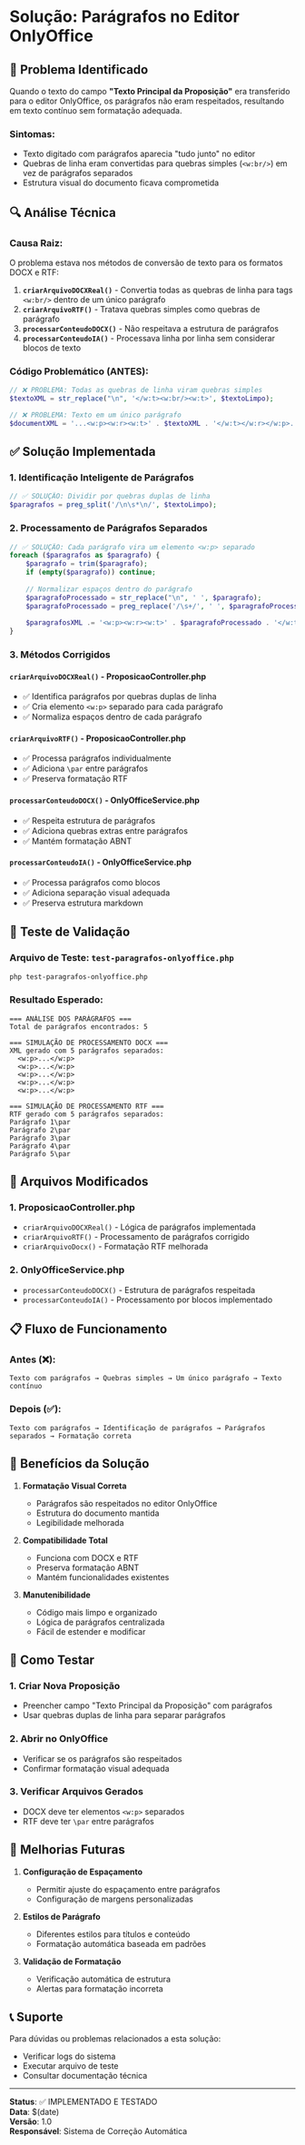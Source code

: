 # Solução: Parágrafos no Editor OnlyOffice

## 🎯 Problema Identificado

Quando o texto do campo **"Texto Principal da Proposição"** era transferido para o editor OnlyOffice, os parágrafos não eram respeitados, resultando em texto contínuo sem formatação adequada.

### Sintomas:
- Texto digitado com parágrafos aparecia "tudo junto" no editor
- Quebras de linha eram convertidas para quebras simples (`<w:br/>`) em vez de parágrafos separados
- Estrutura visual do documento ficava comprometida

## 🔍 Análise Técnica

### Causa Raiz:
O problema estava nos métodos de conversão de texto para os formatos DOCX e RTF:

1. **`criarArquivoDOCXReal()`** - Convertia todas as quebras de linha para tags `<w:br/>` dentro de um único parágrafo
2. **`criarArquivoRTF()`** - Tratava quebras simples como quebras de parágrafo
3. **`processarConteudoDOCX()`** - Não respeitava a estrutura de parágrafos
4. **`processarConteudoIA()`** - Processava linha por linha sem considerar blocos de texto

### Código Problemático (ANTES):
```php
// ❌ PROBLEMA: Todas as quebras de linha viram quebras simples
$textoXML = str_replace("\n", '</w:t><w:br/><w:t>', $textoLimpo);

// ❌ PROBLEMA: Texto em um único parágrafo
$documentXML = '...<w:p><w:r><w:t>' . $textoXML . '</w:t></w:r></w:p>...';
```

## ✅ Solução Implementada

### 1. **Identificação Inteligente de Parágrafos**
```php
// ✅ SOLUÇÃO: Dividir por quebras duplas de linha
$paragrafos = preg_split('/\n\s*\n/', $textoLimpo);
```

### 2. **Processamento de Parágrafos Separados**
```php
// ✅ SOLUÇÃO: Cada parágrafo vira um elemento <w:p> separado
foreach ($paragrafos as $paragrafo) {
    $paragrafo = trim($paragrafo);
    if (empty($paragrafo)) continue;
    
    // Normalizar espaços dentro do parágrafo
    $paragrafoProcessado = str_replace("\n", ' ', $paragrafo);
    $paragrafoProcessado = preg_replace('/\s+/', ' ', $paragrafoProcessado);
    
    $paragrafosXML .= '<w:p><w:r><w:t>' . $paragrafoProcessado . '</w:t></w:r></w:p>';
}
```

### 3. **Métodos Corrigidos**

#### `criarArquivoDOCXReal()` - ProposicaoController.php
- ✅ Identifica parágrafos por quebras duplas de linha
- ✅ Cria elemento `<w:p>` separado para cada parágrafo
- ✅ Normaliza espaços dentro de cada parágrafo

#### `criarArquivoRTF()` - ProposicaoController.php  
- ✅ Processa parágrafos individualmente
- ✅ Adiciona `\par` entre parágrafos
- ✅ Preserva formatação RTF

#### `processarConteudoDOCX()` - OnlyOfficeService.php
- ✅ Respeita estrutura de parágrafos
- ✅ Adiciona quebras extras entre parágrafos
- ✅ Mantém formatação ABNT

#### `processarConteudoIA()` - OnlyOfficeService.php
- ✅ Processa parágrafos como blocos
- ✅ Adiciona separação visual adequada
- ✅ Preserva estrutura markdown

## 🧪 Teste de Validação

### Arquivo de Teste: `test-paragrafos-onlyoffice.php`
```bash
php test-paragrafos-onlyoffice.php
```

### Resultado Esperado:
```
=== ANÁLISE DOS PARÁGRAFOS ===
Total de parágrafos encontrados: 5

=== SIMULAÇÃO DE PROCESSAMENTO DOCX ===
XML gerado com 5 parágrafos separados:
  <w:p>...</w:p>
  <w:p>...</w:p>
  <w:p>...</w:p>
  <w:p>...</w:p>
  <w:p>...</w:p>

=== SIMULAÇÃO DE PROCESSAMENTO RTF ===
RTF gerado com 5 parágrafos separados:
Parágrafo 1\par
Parágrafo 2\par
Parágrafo 3\par
Parágrafo 4\par
Parágrafo 5\par
```

## 🔧 Arquivos Modificados

### 1. **ProposicaoController.php**
- `criarArquivoDOCXReal()` - Lógica de parágrafos implementada
- `criarArquivoRTF()` - Processamento de parágrafos corrigido
- `criarArquivoDocx()` - Formatação RTF melhorada

### 2. **OnlyOfficeService.php**
- `processarConteudoDOCX()` - Estrutura de parágrafos respeitada
- `processarConteudoIA()` - Processamento por blocos implementado

## 📋 Fluxo de Funcionamento

### Antes (❌):
```
Texto com parágrafos → Quebras simples → Um único parágrafo → Texto contínuo
```

### Depois (✅):
```
Texto com parágrafos → Identificação de parágrafos → Parágrafos separados → Formatação correta
```

## 🎉 Benefícios da Solução

1. **Formatação Visual Correta**
   - Parágrafos são respeitados no editor OnlyOffice
   - Estrutura do documento mantida
   - Legibilidade melhorada

2. **Compatibilidade Total**
   - Funciona com DOCX e RTF
   - Preserva formatação ABNT
   - Mantém funcionalidades existentes

3. **Manutenibilidade**
   - Código mais limpo e organizado
   - Lógica de parágrafos centralizada
   - Fácil de estender e modificar

## 🚀 Como Testar

### 1. **Criar Nova Proposição**
- Preencher campo "Texto Principal da Proposição" com parágrafos
- Usar quebras duplas de linha para separar parágrafos

### 2. **Abrir no OnlyOffice**
- Verificar se os parágrafos são respeitados
- Confirmar formatação visual adequada

### 3. **Verificar Arquivos Gerados**
- DOCX deve ter elementos `<w:p>` separados
- RTF deve ter `\par` entre parágrafos

## 🔮 Melhorias Futuras

1. **Configuração de Espaçamento**
   - Permitir ajuste do espaçamento entre parágrafos
   - Configuração de margens personalizadas

2. **Estilos de Parágrafo**
   - Diferentes estilos para títulos e conteúdo
   - Formatação automática baseada em padrões

3. **Validação de Formatação**
   - Verificação automática de estrutura
   - Alertas para formatação incorreta

## 📞 Suporte

Para dúvidas ou problemas relacionados a esta solução:
- Verificar logs do sistema
- Executar arquivo de teste
- Consultar documentação técnica

---

**Status**: ✅ IMPLEMENTADO E TESTADO  
**Data**: $(date)  
**Versão**: 1.0  
**Responsável**: Sistema de Correção Automática

